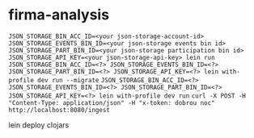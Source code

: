 # firma-analysis
`JSON_STORAGE_BIN_ACC_ID=<your json-storage-account-id> JSON_STORAGE_EVENTS_BIN_ID=<your json-storage events bin id> JSON_STORAGE_PART_BIN_ID=<your json-storage participation bin id> JSON_STORAGE_API_KEY=<your json-storage-api-key> lein run`
`JSON_STORAGE_BIN_ACC_ID=<?> JSON_STORAGE_EVENTS_BIN_ID=<?> JSON_STORAGE_PART_BIN_ID=<?> JSON_STORAGE_API_KEY=<?> lein with-profile dev run --migrate`
`JSON_STORAGE_BIN_ACC_ID=<?> JSON_STORAGE_EVENTS_BIN_ID=<?> JSON_STORAGE_PART_BIN_ID=<?> JSON_STORAGE_API_KEY=<?> lein with-profile dev run`
`curl -X POST -H "Content-Type: application/json" -H "x-token: dobrou noc" http://localhost:8080/ingest`


lein deploy clojars
